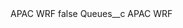 <?xml version="1.0" encoding="UTF-8"?>
<CustomMetadata xmlns="http://soap.sforce.com/2006/04/metadata" xmlns:xsi="http://www.w3.org/2001/XMLSchema-instance" xmlns:xsd="http://www.w3.org/2001/XMLSchema">
    <label>APAC WRF</label>
    <protected>false</protected>
    <values>
        <field>Queues__c</field>
        <value xsi:type="xsd:string">APAC WRF</value>
    </values>
</CustomMetadata>
